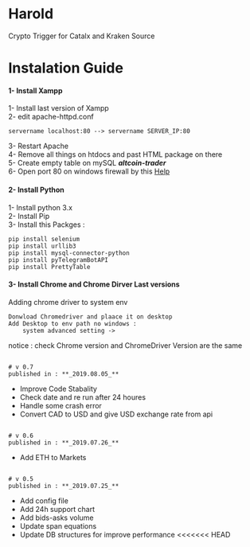 # Harold
Crypto Trigger for Catalx and Kraken Source

# Instalation Guide 

#### 1- Install Xampp
1- Install last version of Xampp <br>
2- edit apache-httpd.conf
~~~~
servername localhost:80 --> servername SERVER_IP:80
~~~~
3- Restart Apache <br>
4- Remove all things on htdocs and past HTML package on there <br>
5- Create empty table on mySQL **_altcoin-trader_** <br>
6- Open port 80 on windows firewall by this <a href='https://docs.microsoft.com/en-us/sql/reporting-services/report-server/configure-a-firewall-for-report-server-access?view=sql-server-ver15'> Help </a>

#### 2- Install Python
1- Install python 3.x <br>
2- Install Pip <br>
3- Install this Packges :
~~~~
pip install selenium
pip install urllib3
pip install mysql-connector-python
pip install pyTelegramBotAPI
pip install PrettyTable
~~~~ 

#### 3- Install Chrome and Chrome Dirver Last versions
Adding chrome driver to system env <br>
~~~~
Donwload Chromedriver and plaace it on desktop
Add Desktop to env path no windows :
    system advanced setting -> 
~~~~
notice : check Chrome version and ChromeDriver Version are the same
~~~~

# v 0.7
published in : **_2019.08.05_**
~~~~
- Improve Code Stabality
- Check date and re run after 24 houres
- Handle some crash error
- Convert CAD to USD and give USD exchange rate from api
~~~~

# v 0.6
published in : **_2019.07.26_**
~~~~
- Add ETH to Markets
~~~~

# v 0.5
published in : **_2019.07.25_**
~~~~
- Add config file 
- Add 24h support chart
- Add bids-asks volume
- Update span equations
- Update DB structures for improve performance
<<<<<<< HEAD
~~~~
